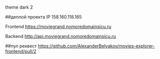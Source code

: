 theme dark 2 

##деплой проекта 
IP 158.160.118.165

Frontend https://moviegrand.nomoredomainsicu.ru

Backend http://api.moviegrand.nomoredomainsicu.ru

##пул реквест
https://github.com/AlexanderBelyakov/movies-explorer-frontend/pull/2